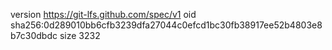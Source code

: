 version https://git-lfs.github.com/spec/v1
oid sha256:0d289010bb6cfb3239dfa27044c0efcd1bc30fb38917ee52b4803e8b7c30dbdc
size 3232
